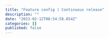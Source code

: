 ```yaml
---
title: "Feature config | Continuous release"
description: ""
date: "2023-02-12T08:54:58.854Z"
categories: []
published: false
---
```




